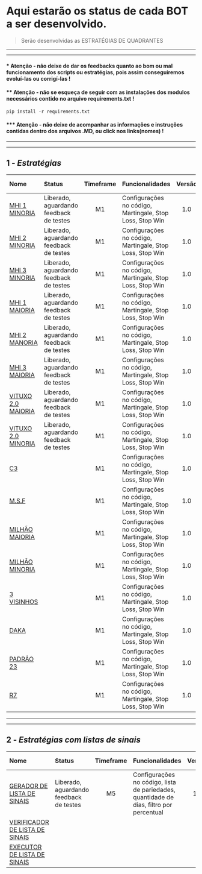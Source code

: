 # Aqui estarão os status de cada BOT a ser desenvolvido.

> Serão desenvolvidas as ESTRATÉGIAS DE QUADRANTES</br>

---
---

#### * Atenção - não deixe de dar os feedbacks quanto ao bom ou mal funcionamento dos scripts ou estratégias, pois assim conseguiremos evoluí-las ou corrigí-las !
#### ** Atenção - não se esqueça de seguir com as instalações dos modulos necessários contido no arquivo requirements.txt !
```
pip install -r requirements.txt
```

#### *** Atenção - não deixe de acompanhar as informações e instruções contidas dentro dos arquivos .MD, ou click nos links(nomes) ! 

***
***

## 1 - *Estratégias*

| Nome                                                         | Status                                  | Timeframe   | Funcionalidades                                               | Versão   | Ultima alteração |
|:-------------------------------------------------------------|:----------------------------------------|:-----------:| ------------------------------------------------------------- | :------: | :--------------: |
| [MHI 1 MINORIA](bots_estrategias.md#mhi-um-minoria)          | Liberado, aguardando feedback de testes | M1          | Configurações no código, Martingale, Stop Loss, Stop Win      | 1.0      | 25/12/2020       |
| [MHI 2 MINORIA](bots_estrategias.md#mhi-dois-minoria)        | Liberado, aguardando feedback de testes | M1          | Configurações no código, Martingale, Stop Loss, Stop Win      | 1.0      | 26/12/2020       |
| [MHI 3 MINORIA](bots_estrategias.md#mhi-tres-minoria)        | Liberado, aguardando feedback de testes | M1          | Configurações no código, Martingale, Stop Loss, Stop Win      | 1.0      | 26/12/2020       |
| [MHI 1 MAIORIA](bots_estrategias.md#mhi-um-maioria)          | Liberado, aguardando feedback de testes | M1          | Configurações no código, Martingale, Stop Loss, Stop Win      | 1.0      | 28/12/2020       |
| [MHI 2 MANORIA](bots_estrategias.md#mhi-dois-maioria)        | Liberado, aguardando feedback de testes | M1          | Configurações no código, Martingale, Stop Loss, Stop Win      | 1.0      | 28/12/2020       |
| [MHI 3 MAIORIA](bots_estrategias.md#mhi-tres-maioria)        | Liberado, aguardando feedback de testes | M1          | Configurações no código, Martingale, Stop Loss, Stop Win      | 1.0      | 28/12/2020       |
| [VITUXO 2.0 MAIORIA](bots_estrategias.md#vituxo-2_0-maioria) | Liberado, aguardando feedback de testes | M1          | Configurações no código, Martingale, Stop Loss, Stop Win      | 1.0      | 29/12/2020       |
| [VITUXO 2.0 MINORIA](bots_estrategias.md#vituxo-2-0-minoria) | Liberado, aguardando feedback de testes | M1          | Configurações no código, Martingale, Stop Loss, Stop Win      | 1.0      | 29/12/2020       |
| [C3](bots_estrategias.md#mhi-tres-maioria)                   |                                         | M1          | Configurações no código, Martingale, Stop Loss, Stop Win      | 1.0      |                  |
| [M.S.F](bots_estrategias.md#mhi-tres-maioria)                |                                         | M1          | Configurações no código, Martingale, Stop Loss, Stop Win      | 1.0      |                  |
| [MILHÃO MAIORIA](bots_estrategias.md#mhi-tres-maioria)       |                                         | M1          | Configurações no código, Martingale, Stop Loss, Stop Win      | 1.0      |                  |
| [MILHÃO MINORIA](bots_estrategias.md#mhi-tres-maioria)       |                                         | M1          | Configurações no código, Martingale, Stop Loss, Stop Win      | 1.0      |                  |
| [3 VISINHOS](bots_estrategias.md#mhi-tres-maioria)           |                                         | M1          | Configurações no código, Martingale, Stop Loss, Stop Win      | 1.0      |                  |
| [DAKA](bots_estrategias.md#mhi-tres-maioria)                 |                                         | M1          | Configurações no código, Martingale, Stop Loss, Stop Win      | 1.0      |                  |
| [PADRÂO 23](bots_estrategias.md#mhi-tres-maioria)            |                                         | M1          | Configurações no código, Martingale, Stop Loss, Stop Win      | 1.0      |                  |
| [R7](bots_estrategias.md#mhi-tres-maioria)                   |                                         | M1          | Configurações no código, Martingale, Stop Loss, Stop Win      | 1.0      |                  |

***
***

## 2 - *Estratégias com listas de sinais*

| Nome                                                                      | Status                                    | Timeframe   | Funcionalidades                                                                          | Versão   | Ultima alteração |
|:--------------------------------------------------------------------------|:------------------------------------------|:-----------:| ---------------------------------------------------------------------------------------- | :------: | :--------------: |
| [GERADOR DE LISTA DE SINAIS](listas.md#gerador-de-lista-de-sinais-m5)     | Liberado, aguardando feedback de testes   | M5          | Configurações no código, lista de pariedades, quantidade de dias, filtro por percentual  | 1.0      | 25/12/2020       |
| [VERIFICADOR DE LISTA DE SINAIS](listas.md)                               |                                           |             |                                                                                          |          |                  |
| [EXECUTOR DE LISTA DE SINAIS](listas.md)                                  |                                           |             |                                                                                          |          |                  |
